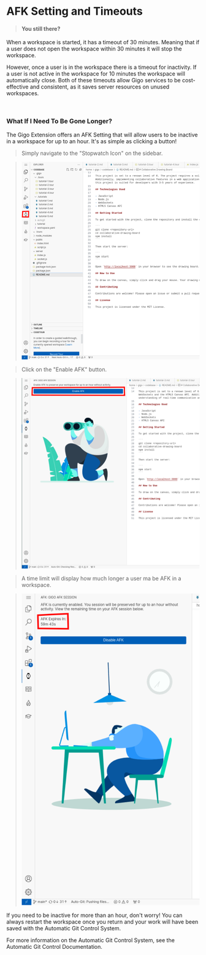 # AFK Setting and Timeouts
>#### You still there?

When a workspace is started, it has a timeout of 30 minutes. Meaning that if a user does not open the workspace within 30 minutes it will stop the workspace.

However, once a user is in the workspace there is a timeout for inactivity. If a user is not active in the workspace for 10 minutes the workspace will automatically close. Both of these timeouts allow Gigo services to be cost-effective and consistent, as it saves server resources on unused workspaces.


</br>

### **What If I Need To Be Gone Longer?**

The Gigo Extension offers an AFK Setting that will allow users to be inactive in a workspace for up to an hour. It's as simple as clicking a button!

>Simply navigate to the "Stopwatch Icon" on the sidebar.

>![extension_afk_setting_1.svg](https://raw.githubusercontent.com/Gage-Technologies/gigo-documentation/master/extension/afk_setting/extension_afk_setting_1.svg)

>Click on the  "Enable AFK" button.

>![extension_afk_setting_2.svg](https://raw.githubusercontent.com/Gage-Technologies/gigo-documentation/master/extension/afk_setting/extension_afk_setting_2.svg)

>A time limit will display how much longer a user ma be AFK in a workspace.

>![extension_afk_setting_3.svg](https://raw.githubusercontent.com/Gage-Technologies/gigo-documentation/master/extension/afk_setting/extension_afk_setting_3.svg)


If you need to be inactive for more than an hour, don't worry! You can always restart the workspace once you return and your work will have been saved with the Automatic Git Control System.

For more information on the Automatic Git Control System, see the Automatic Git Control Documentation.